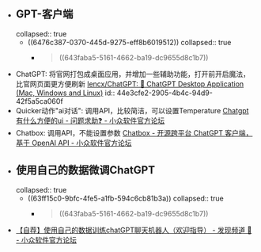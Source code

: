 - ## GPT-客户端
  collapsed:: true
	- ((6476c387-0370-445d-9275-eff8b6019512))
	  collapsed:: true
		- > ((643faba5-5161-4662-ba19-dc9655d8c1b7))
- ChatGPT: 将官网打包成桌面应用，并增加一些辅助功能，打开前开启魔法，比官网页面更方便刷新 [lencx/ChatGPT: 🔮 ChatGPT Desktop Application (Mac, Windows and Linux)](https://github.com/lencx/ChatGPT)
  id:: 44e3cfe2-2905-4b4c-94d9-42f5a5ca060f
- Quicker动作"ai对话": 调用API，比较简洁，可以设置Temperature [Chatgpt有什么方便的ui - 问题求助❓ - 小众软件官方论坛](https://meta.appinn.net/t/topic/41267/7)
- Chatbox: 调用API，不能设置参数 [Chatbox - 开源跨平台 ChatGPT 客户端，基于 OpenAI API - 小众软件官方论坛](https://meta.appinn.net/t/topic/42163)
- ## 使用自己的数据微调ChatGPT
  collapsed:: true
	- ((63ff15c0-9bfc-4fe5-a1fb-594c6cb81b3a))
	  collapsed:: true
		- >((643faba5-5161-4662-ba19-dc9655d8c1b7))
- [【自荐】使用自己的数据训练chatGPT聊天机器人（欢迎指导） - 发现频道 🔎 - 小众软件官方论坛](https://meta.appinn.net/t/topic/42209)